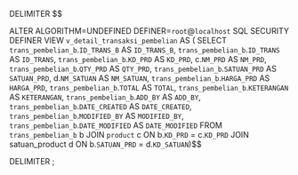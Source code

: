 DELIMITER $$

ALTER ALGORITHM=UNDEFINED DEFINER=`root`@`localhost` SQL SECURITY DEFINER VIEW `v_detail_transaksi_pembelian` AS (
SELECT
  `trans_pembelian_b`.`ID_TRANS_B`    AS `ID_TRANS_B`,
  `trans_pembelian_b`.`ID_TRANS`      AS `ID_TRANS`,
  `trans_pembelian_b`.`KD_PRD`        AS `KD_PRD`,
  c.`NM_PRD`			      AS `NM_PRD`,
  `trans_pembelian_b`.`QTY_PRD`       AS `QTY_PRD`,
  `trans_pembelian_b`.`SATUAN_PRD`    AS `SATUAN_PRD`,
  d.`NM_SATUAN`			      AS `NM_SATUAN`,
  `trans_pembelian_b`.`HARGA_PRD`     AS `HARGA_PRD`,
  `trans_pembelian_b`.`TOTAL`         AS `TOTAL`,
  `trans_pembelian_b`.`KETERANGAN`    AS `KETERANGAN`,
  `trans_pembelian_b`.`ADD_BY`        AS `ADD_BY`,
  `trans_pembelian_b`.`DATE_CREATED`  AS `DATE_CREATED`,
  `trans_pembelian_b`.`MODIFIED_BY`   AS `MODIFIED_BY`,
  `trans_pembelian_b`.`DATE_MODIFIED` AS `DATE_MODIFIED`
FROM `trans_pembelian_b` b
JOIN `product` c 	ON b.`KD_PRD` = c.`KD_PRD`
JOIN satuan_product d  	ON b.`SATUAN_PRD` = d.`KD_SATUAN`)$$

DELIMITER ;
